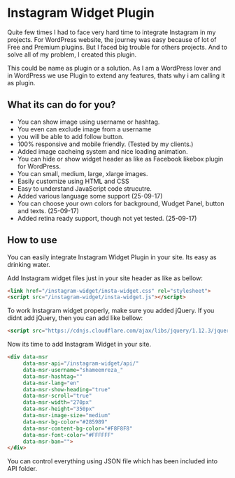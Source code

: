 # Instagram Widget Plugin

Quite few times I had to face very hard time to integrate Instagram in my projects. For WordPress website, the journey was easy because of lot of Free and Premium plugins. But I faced big trouble for others projects. And to solve all of my problem, I created this plugin.

This could be name as plugin or a solution. As I am a WordPress lover and in WordPress we use Plugin to extend any features, thats why i am calling it as plugin.

## What its can do for you?

* You can show image using username or hashtag.
* You even can exclude image from a username
* you will be able to add follow button.
* 100% responsive and mobile friendly. (Tested by my clients.)
* Added image cacheing system and nice loading animation.
* You can hide or show widget header as like as Facebook likebox plugin for WordPress.
* You can small, medium, large, xlarge images.
* Easily customize using HTML and CSS
* Easy to understand JavaScript code strucutre.
* Added various language some support (25-09-17)
* You can choose your own colors for background, Wudget Panel, button and texts. (25-09-17)
* Added retina ready support, though not yet tested. (25-09-17)

## How to use

You can easily integrate Instagram Widget Plugin in your site. Its easy as drinking water.

Add Instagram widget files just in your site header as like as bellow:

```html
<link href="/instagram-widget/insta-widget.css" rel="stylesheet">
<script src="/instagram-widget/insta-widget.js"></script>
```

To work Instagram widget properly, make sure you added jQuery. If you didnt add jQuery, then you can add like bellow:

```html
<script src="https://cdnjs.cloudflare.com/ajax/libs/jquery/1.12.3/jquery.min.js"></script>
```

Now its time to add Instagram Widget in your site.

```html
<div data-msr 
     data-msr-api="/instagram-widget/api/"
     data-msr-username="shameemreza_"
     data-msr-hashtag=""
     data-msr-lang="en"
     data-msr-show-heading="true"
     data-msr-scroll="true"
     data-msr-width="270px"
     data-msr-height="350px"
     data-msr-image-size="medium"
     data-msr-bg-color="#285989"
     data-msr-content-bg-color="#F8F8F8"
     data-msr-font-color="#FFFFFF"
     data-msr-ban="">
</div>
```

You can control everything using JSON file which has been included into API folder.
